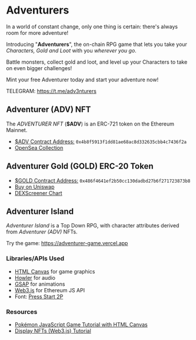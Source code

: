 # Adventurers

In a world of constant change, only one thing is certain: there's always room for more adventure!

Introducing "**Adventurers**", the on-chain RPG game that lets you take your *Characters, Gold and Loot* with you *wherever you go*.

Battle monsters, collect gold and loot, and level up your Characters to take on even bigger challenges!

Mint your free Adventurer today and start your adventure now!

TELEGRAM: https://t.me/adv3nturers

## Adventurer (ADV) NFT

The *ADVENTURER NFT* (**$ADV**) is an ERC-721 token on the Ethereum Mainnet.

- [$ADV Contract Address:](https://etherscan.io/address/0x4b8f5913f1dd81ae68ac8d332635cbb4c7436f2a) `0x4b8f5913f1dd81ae68ac8d332635cbb4c7436f2a`
- [OpenSea Collection](https://opensea.io/collection/adventurer-eth)

## Adventurer Gold (GOLD) ERC-20 Token

- [$GOLD Contract Address:](https://etherscan.io/token/0x486f4641ef2b50cc130dadbd27b6f271723873b8) `0x486f4641ef2b50cc130dadbd27b6f271723873b8`
- [Buy on Uniswap](https://app.uniswap.org/#/swap?inputCurrency=ETH&outputCurrency=0x486f4641ef2b50cc130dadbd27b6f271723873b8)
- [DEXScreener Chart](https://dexscreener.com/ethereum/0xfb81c84df75184f9ff41c90d9942f478209fbb5d)
 
## Adventurer Island

*Adventurer Island* is a Top Down RPG, with character attributes derived from *Adventurer (ADV)* NFTs.

Try the game: https://adventurer-game.vercel.app

### Libraries/APIs Used

- [HTML Canvas](https://developer.mozilla.org/en-US/docs/Web/API/Canvas_API) for game graphics
- [Howler](https://cdnjs.com/libraries/howler) for audio
- [GSAP](https://greensock.com/docs/) for animations
- [Web3.js](https://github.com/web3/web3.js/blob/1.x/README.md) for Ethereum JS API
- Font: [Press Start 2P](https://fonts.google.com/specimen/Press+Start+2P)

### Resources

- [Pokémon JavaScript Game Tutorial with HTML Canvas](https://youtu.be/yP5DKzriqXA)
- [Display NFTs (Web3.js) Tutorial](https://youtu.be/7P2nnpU-HoQ)